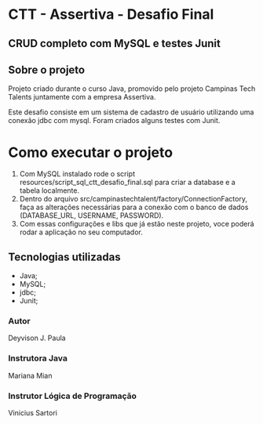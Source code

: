 # CTT - Assertiva - Desafio Final

## CRUD completo com MySQL e testes Junit

## Sobre o projeto
Projeto criado durante o curso Java, promovido pelo projeto Campinas Tech Talents juntamente com a empresa Assertiva.

Este desafio consiste em um sistema de cadastro de usuário utilizando uma conexão jdbc com mysql. Foram criados alguns testes com Junit.

# Como executar o projeto
1. Com MySQL instalado rode o script resources/script_sql_ctt_desafio_final.sql para criar a database e a tabela localmente.
2. Dentro do arquivo src/campinastechtalent/factory/ConnectionFactory, faça as alterações necessárias para a conexão com 
   o banco de dados (DATABASE_URL, USERNAME, PASSWORD).
3. Com essas configurações e libs que já estão neste projeto, voce poderá rodar a aplicação no seu computador.   

## Tecnologias utilizadas
- Java;
- MySQL;
- jdbc;
- Junit;

### Autor
Deyvison J. Paula

### Instrutora Java
Mariana Mian

### Instrutor Lógica de Programação
Vinicius Sartori
